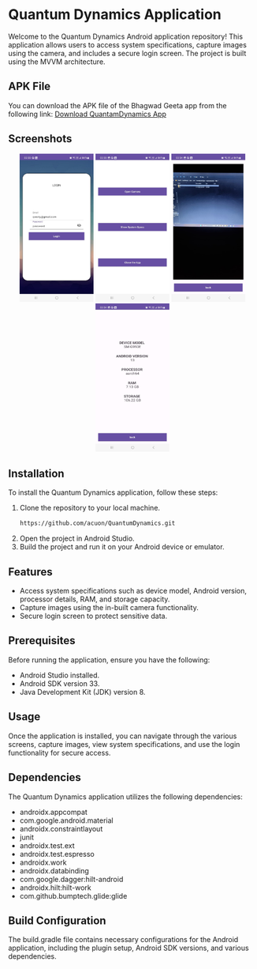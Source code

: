 # Quantum Dynamics Application

Welcome to the Quantum Dynamics Android application repository! This application allows users to access system specifications, capture images using the camera, and includes a secure login screen. The project is built using the MVVM architecture.

## APK File

You can download the APK file of the Bhagwad Geeta app from the following link:
[Download QuantamDynamics App](https://github.com/acuon/QuantumDynamics/tree/master/files/apk)

## Screenshots
<p align="center">
  <a href="https://github.com/acuon/QuantumDynamics" title="Login Screen"><img height="300" width="150" src="https://github.com/acuon/QuantumDynamics/blob/master/files/ss/ss1.png"></a>
  <a href="https://github.com/acuon/QuantumDynamics" title="Dashboard Screen"><img height="300" width="150" src="https://github.com/acuon/QuantumDynamics/blob/master/files/ss/ss2.png"></a>
  <a href="https://github.com/acuon/QuantumDynamics" title="Image Capture"><img height="300" width="150" src="https://github.com/acuon/QuantumDynamics/blob/master/files/ss/ss3.png"></a>
  <a href="https://github.com/acuon/QuantumDynamics" title="Device Information"><img height="300" width="150" src="https://github.com/acuon/QuantumDynamics/blob/master/files/ss/ss4.png"></a>
</p>


## Installation

To install the Quantum Dynamics application, follow these steps:

1. Clone the repository to your local machine.
   ```bash
   https://github.com/acuon/QuantumDynamics.git
2. Open the project in Android Studio.
3. Build the project and run it on your Android device or emulator.

## Features

- Access system specifications such as device model, Android version, processor details, RAM, and storage capacity.
- Capture images using the in-built camera functionality.
- Secure login screen to protect sensitive data.

## Prerequisites

Before running the application, ensure you have the following:

- Android Studio installed.
- Android SDK version 33.
- Java Development Kit (JDK) version 8.

## Usage

Once the application is installed, you can navigate through the various screens, capture images, view system specifications, and use the login functionality for secure access.

## Dependencies

The Quantum Dynamics application utilizes the following dependencies:

- androidx.appcompat
- com.google.android.material
- androidx.constraintlayout
- junit
- androidx.test.ext
- androidx.test.espresso
- androidx.work
- androidx.databinding
- com.google.dagger:hilt-android
- androidx.hilt:hilt-work
- com.github.bumptech.glide:glide

## Build Configuration

The build.gradle file contains necessary configurations for the Android application, including the plugin setup, Android SDK versions, and various dependencies.


